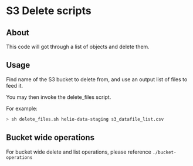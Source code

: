 # S3 Delete scripts

## About

This code will got through a list of objects and delete them. 

## Usage
Find name of the S3 bucket to delete from, and use an output list of files to feed it.

You may then invoke the delete\_files script.

For example:

```bash
> sh delete_files.sh helio-data-staging s3_datafile_list.csv

```

## Bucket wide operations

For bucket wide delete and list operations, please reference `./bucket-operations`
